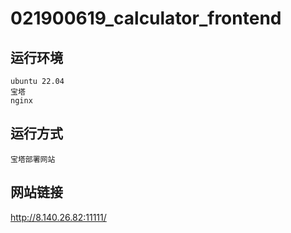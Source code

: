 # 021900619_calculator_frontend
## 运行环境
```angular2html
ubuntu 22.04
宝塔
nginx
```

## 运行方式
```angular2html
宝塔部署网站
```

## 网站链接
<http://8.140.26.82:11111/>
